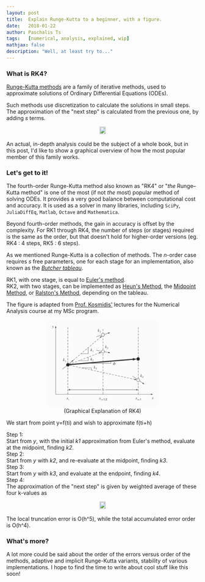 ```yaml
---
layout: post
title:  Explain Runge-Kutta to a beginner, with a figure.
date:   2018-01-22
author: Paschalis Ts
tags:   [numerical, analysis, explained, wip]
mathjax: false
description: "Well, at least try to..."
---
```




### What is RK4?
[Runge-Kutta methods](https://en.wikipedia.org/wiki/List_of_Runge%E2%80%93Kutta_methods) are a family of iterative methods, used to approximate solutions of Ordinary Differential Equations (ODEs). 

Such methods use discretization to calculate the solutions in small steps. The approximation of the "next step" is calculated from the previous one, by adding *s* terms.
<figure>
<center>
	<img src="/images/rk4eq2.png" style='height: 20%; width: 20%; object-fit: contain'/> 
</center>
</figure>

An actual, in-depth analysis could be the subject of a whole book, but in this post, I'd like to show a graphical overview of how the most popular member of this family works.

### Let's get to it!
The fourth-order Runge-Kutta method also known as "RK4" or "*the* Runge–Kutta method" is one of the most (if not *the* most) popular method of solving ODEs. It provides a very good balance between computational cost and accuracy. It is used as a solver in many libraries, including `SciPy`, `JuliaDiffEq`, `Matlab`, `Octave` and `Mathematica`.

Beyond fourth-order methods, the gain in accuracy is offset by the complexity. For RK1 through RK4, the number of steps (or stages) required is the same as the order, but that doesn't hold for higher-order versions (eg. RK4 : 4 steps, RK5 : 6 steps).

As we mentioned Runge-Kutta is a collection of methods. The *n*-order case requires *s* free parameters, one for each stage for an implementation, also known as the [*Butcher tableau*](https://en.wikipedia.org/wiki/Butcher_tableau).

RK1, with one stage, is equal to [Euler's method](https://en.wikipedia.org/wiki/Euler%27s_method).  
RK2, with two stages, can be implemented as [Heun's Method](https://en.wikipedia.org/wiki/Heun%27s_method), the [Midpoint Method](https://en.wikipedia.org/wiki/Midpoint_method), or [Ralston's Method](http://www.mymathlib.com/diffeq/runge-kutta/runge_kutta_ralston_2.html), depending on the tableau.

The figure is adapted from [Prof. Kosmidis'](https://www.researchgate.net/profile/Kosmas_Kosmidis) lectures for the Numerical Analysis course at my MSc program.

<figure>
<center>
	<img src="/images/rk4.png" style='height: 70%; width: 70%; object-fit: contain'/> 
	<figcaption>(Graphical Explanation of RK4)</figcaption>
</center>
</figure>


We start from point y=f(ti) and wish to approximate f(ti+h)  

Step 1:   
Start from *y*, with the initial *k1* approximation from Euler's method, evaluate at the midpoint, finding *k2*.   
Step 2:   
Start from *y* with *k2*, and re-evaluate at the midpoint, finding *k3*.   
Step 3:   
Start from *y* with *k3*, and evaluate at the endpoint, finding *k4*.    
Step 4:   
The approximation of the "next step" is given by weighted average of these four k-values as    

<figure>
<center>
	<img src="/images/rk4eq.png" style='height: 20%; width: 20%; object-fit: contain'/> 
</center>
</figure>

The local truncation error is O(h^5), while the total accumulated error order is O(h^4).

### What's more?
A lot more could be said about the order of the errors versus order of the methods, adaptive and implicit Runge-Kutta variants, stability of various implementations. I hope to find the time to write about cool stuff like this soon!




